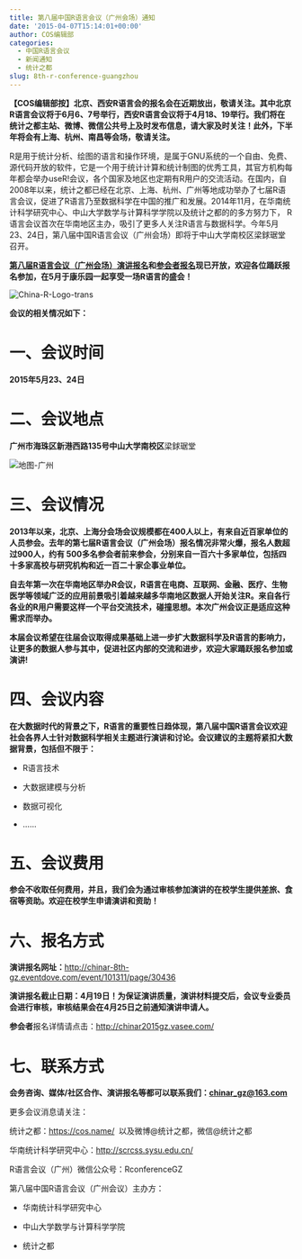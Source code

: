 ```yaml
---
title: 第八届中国R语言会议（广州会场）通知
date: '2015-04-07T15:14:01+00:00'
author: COS编辑部
categories:
  - 中国R语言会议
  - 新闻通知
  - 统计之都
slug: 8th-r-conference-guangzhou
---
```


**【COS编辑部按】北京、西安R语言会的报名会在近期放出，敬请关注。其中北京R语言会议将于6月6、7号举行，西安R语言会议将于4月18、19举行。我们将在统计之都主站、微博、微信公共号上及时发布信息，请大家及时关注！此外，下半年将会有上海、杭州、南昌等会场，敬请关注。**

R是用于统计分析、绘图的语言和操作环境，是属于GNU系统的一个自由、免费、源代码开放的软件，它是一个用于统计计算和统计制图的优秀工具，其官方机构每年都会举办useR!会议，各个国家及地区也定期有R用户的交流活动。在国内，自2008年以来，统计之都已经在北京、上海、杭州、广州等地成功举办了七届R语言会议，促进了R语言乃至数据科学在中国的推广和发展。2014年11月，在华南统计科学研究中心、中山大学数学与计算科学学院以及统计之都的的多方努力下， R语言会议首次在华南地区主办，吸引了更多人关注R语言与数据科学。今年5月23、24日，第八届中国R语言会议（广州会场）即将于中山大学南校区梁銶琚堂召开。<!--more-->

**[第八届R语言会议（广州会场）演讲报名](http://chinar-8th-gz.eventdove.com/event/101311/page/30436%20)和[参会者报名](http://chinar2015gz.vasee.com/)现已开放，欢迎各位踊跃报名参加，在5月于康乐园一起享受一场R语言的盛会！**

![China-R-Logo-trans](https://uploads.cosx.org/wp-content/uploads/2015/09/China-R-Logo-trans.png)

**会议的相关情况如下：**

# 一、会议时间

**2015年5月23、24日**

# 二、会议地点

**广州市海珠区新港西路135号中山大学南校区**梁銶琚堂

![地图-广州](https://uploads.cosx.org/wp-content/uploads/2015/04/地图-广州.png)

# 三、会议情况

**2013年以来，北京、上海分会场会议规模都在400人以上，有来自近百家单位的人员参会。去年的第七届R语言会议（广州会场）报名情况非常火爆，报名人数超过900人，约有 500多名参会者前来参会，分别来自一百六十多家单位，包括四十多家高校与研究机构和近一百二十家企事业单位。**

**自去年第一次在华南地区举办R会议，R语言在电商、互联网、金融、医疗、生物医学等领域广泛的应用前景吸引着越来越多华南地区数据人开始关注R。来自各行各业的R用户需要这样一个平台交流技术，碰撞思想。本次广州会议正是适应这种需求而举办。**

**本届会议希望在往届会议取得成果基础上进一步扩大数据科学及R语言的影响力，让更多的数据人参与其中，促进社区内部的交流和进步，欢迎大家踊跃报名参加或演讲!**

# 四、会议内容

**在大数据时代的背景之下，R语言的重要性日趋体现，第八届中国R语言会议欢迎社会各界人士针对数据科学相关主题进行演讲和讨论。会议建议的主题将紧扣大数据背景，包括但不限于：**

* R语言技术

* 大数据建模与分析

* 数据可视化

* ……

# 五、会议费用

**参会不收取任何费用，并且，我们会为通过审核参加演讲的在校学生提供差旅、食宿等资助。欢迎在校学生申请演讲和资助！**

# 六、报名方式

**演讲报名网址：**<http://chinar-8th-gz.eventdove.com/event/101311/page/30436>

**演讲报名截止日期：4月19日！为保证演讲质量，演讲材料提交后，会议专业委员会进行审核，审核结果会在4月25日之前通知演讲申请人。**

**参会者**报名详情请点击：<http://chinar2015gz.vasee.com/>

# 七、联系方式

**会务咨询、媒体/社区合作、演讲报名等都可以联系我们：chinar_gz@163.com**

更多会议消息请关注：

统计之都：<https://cos.name/>  以及微博@统计之都，微信@统计之都

华南统计科学研究中心：<http://scrcss.sysu.edu.cn/>

R语言会议（广州）微信公众号：RconferenceGZ

第八届中国R语言会议（广州会议）主办方：

* 华南统计科学研究中心

* 中山大学数学与计算科学学院

* 统计之都
